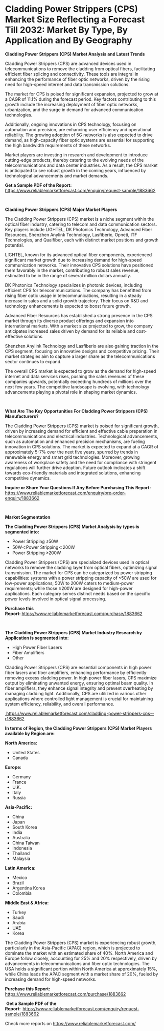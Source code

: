 <p><h1>Cladding Power Strippers (CPS) Market Size Reflecting a Forecast Till 2032: Market By Type, By Application and By Geography</h1></p><p><strong>Cladding Power Strippers (CPS) Market Analysis and Latest Trends</strong></p>
<p><p>Cladding Power Strippers (CPS) are advanced devices used in telecommunications to remove the cladding from optical fibers, facilitating efficient fiber splicing and connectivity. These tools are integral in enhancing the performance of fiber optic networks, driven by the rising need for high-speed internet and data transmission solutions. </p><p>The market for CPS is poised for significant expansion, projected to grow at a CAGR of 11.1% during the forecast period. Key factors contributing to this growth include the increasing deployment of fiber optic networks, urbanization, and the surge in demand for advanced communication technologies. </p><p>Additionally, ongoing innovations in CPS technology, focusing on automation and precision, are enhancing user efficiency and operational reliability. The growing adoption of 5G networks is also expected to drive demand, as high-capacity fiber optic systems are essential for supporting the high bandwidth requirements of these networks. </p><p>Market players are investing in research and development to introduce cutting-edge products, thereby catering to the evolving needs of the telecommunications and data center industries. As a result, the CPS market is anticipated to see robust growth in the coming years, influenced by technological advancements and market demands.</p></p>
<p><strong>Get a Sample PDF of the Report:&nbsp;</strong> <a href="https://www.reliablemarketforecast.com/enquiry/request-sample/1883662?utm_campaign=2193&utm_medium=2&utm_source=Github&utm_content=ia&utm_term=13022025&utm_id=cladding-power-strippers-cps">https://www.reliablemarketforecast.com/enquiry/request-sample/1883662</a></p>
<p>&nbsp;</p>
<p><strong>Cladding Power Strippers (CPS) Major Market Players</strong></p>
<p><p>The Cladding Power Strippers (CPS) market is a niche segment within the optical fiber industry, catering to telecom and data communication sectors. Key players include LIGHTEL, DK Photonics Technology, Advanced Fiber Resources, Shenzhen Anylink Technology, Lasfiberio, Opneti, ITF Technologies, and Qualfiber, each with distinct market positions and growth potential.</p><p>LIGHTEL, known for its advanced optical fiber components, experienced significant market growth due to increasing demand for high-speed communication networks. Their innovative CPS solutions have positioned them favorably in the market, contributing to robust sales revenue, estimated to be in the range of several million dollars annually.</p><p>DK Photonics Technology specializes in photonic devices, including efficient CPS for telecommunications. The company has benefitted from rising fiber optic usage in telecommunications, resulting in a steady increase in sales and a solid growth trajectory. Their focus on R&D and technology enhancements is expected to boost future growth.</p><p>Advanced Fiber Resources has established a strong presence in the CPS market through its diverse product offerings and expansion into international markets. With a market size projected to grow, the company anticipates increased sales driven by demand for its reliable and cost-effective solutions.</p><p>Shenzhen Anylink Technology and Lasfiberio are also gaining traction in the CPS segment, focusing on innovative designs and competitive pricing. Their market strategies aim to capture a larger share as the telecommunications sector continues to expand.</p><p>The overall CPS market is expected to grow as the demand for high-speed internet and data services rises, pushing the sales revenues of these companies upwards, potentially exceeding hundreds of millions over the next few years. The competitive landscape is evolving, with technology advancements playing a pivotal role in shaping market dynamics.</p></p>
<p>&nbsp;</p>
<p><strong>What Are The Key Opportunities For Cladding Power Strippers (CPS) Manufacturers?</strong></p>
<p><p>The Cladding Power Strippers (CPS) market is poised for significant growth, driven by increasing demand for efficient and effective cable preparation in telecommunications and electrical industries. Technological advancements, such as automation and enhanced precision mechanisms, are fueling innovation in CPS solutions. The market is expected to expand at a CAGR of approximately 5-7% over the next five years, spurred by trends in renewable energy and smart grid technologies. Moreover, growing awareness of workplace safety and the need for compliance with stringent regulations will further drive adoption. Future outlook indicates a shift towards eco-friendly materials and integrated solutions, enhancing competitive dynamics.</p></p>
<p><strong>Inquire or Share Your Questions If Any Before Purchasing This Report:</strong> <a href="https://www.reliablemarketforecast.com/enquiry/pre-order-enquiry/1883662?utm_campaign=2193&utm_medium=2&utm_source=Github&utm_content=ia&utm_term=13022025&utm_id=cladding-power-strippers-cps">https://www.reliablemarketforecast.com/enquiry/pre-order-enquiry/1883662</a></p>
<p>&nbsp;</p>
<p><strong>Market Segmentation</strong></p>
<p><strong>The Cladding Power Strippers (CPS) Market Analysis by types is segmented into:</strong></p>
<p><ul><li>Power Stripping ≤50W</li><li>50W＜Power Stripping＜200W</li><li>Power Stripping ≥200W</li></ul></p>
<p><p>Cladding Power Strippers (CPS) are specialized devices used in optical networks to remove the cladding layer from optical fibers, optimizing signal transmission. The market for CPS can be categorized by power stripping capabilities: systems with a power stripping capacity of ≤50W are used for low-power applications; 50W to 200W caters to medium-power requirements; while those ≥200W are designed for high-power applications. Each category serves distinct needs based on the specific power levels involved in optical signal processing.</p></p>
<p><strong>Purchase this Report:&nbsp;</strong><a href="https://www.reliablemarketforecast.com/purchase/1883662?utm_campaign=2193&utm_medium=2&utm_source=Github&utm_content=ia&utm_term=13022025&utm_id=cladding-power-strippers-cps">https://www.reliablemarketforecast.com/purchase/1883662</a></p>
<p>&nbsp;</p>
<p><strong>The Cladding Power Strippers (CPS) Market Industry Research by Application is segmented into:</strong></p>
<p><ul><li>High Power Fiber Lasers</li><li>Fiber Amplifiers</li><li>Other</li></ul></p>
<p><p>Cladding Power Strippers (CPS) are essential components in high power fiber lasers and fiber amplifiers, enhancing performance by efficiently removing excess cladding power. In high power fiber lasers, CPS maximize output by eliminating unwanted energy, ensuring optimal beam quality. In fiber amplifiers, they enhance signal integrity and prevent overheating by managing cladding light. Additionally, CPS are utilized in various other applications where controlled light management is crucial for maintaining system efficiency, reliability, and overall performance.</p></p>
<p><a href="https://www.reliablemarketforecast.com/cladding-power-strippers-cps--r1883662?utm_campaign=2193&utm_medium=2&utm_source=Github&utm_content=ia&utm_term=13022025&utm_id=cladding-power-strippers-cps">&nbsp;https://www.reliablemarketforecast.com/cladding-power-strippers-cps--r1883662</a></p>
<p><strong>In terms of Region, the Cladding Power Strippers (CPS) Market Players available by Region are:</strong></p>
<p>
    <p> <strong> North America: </strong>
        <ul>
            <li>United States</li>
            <li>Canada</li>
        </ul>
        </p> 
    <p> <strong> Europe: </strong>
        <ul>
            <li>Germany</li>
            <li>France</li>
            <li>U.K.</li>
            <li>Italy</li>
            <li>Russia</li>
        </ul>
        </p> 
    <p> <strong> Asia-Pacific: </strong>
        <ul>
            <li>China</li>
            <li>Japan</li>
            <li>South Korea</li>
            <li>India</li>
            <li>Australia</li>
            <li>China Taiwan</li>
            <li>Indonesia</li>
            <li>Thailand</li>
            <li>Malaysia</li>
        </ul>
        </p> 
    <p> <strong> Latin America: </strong>
        <ul>
            <li>Mexico</li>
            <li>Brazil</li>
            <li>Argentina Korea</li>
            <li>Colombia</li>
        </ul>
        </p> 
    <p> <strong> Middle East & Africa: </strong>
        <ul>
            <li>Turkey</li>
            <li>Saudi</li>
            <li>Arabia</li>
            <li>UAE</li>
            <li>Korea</li>
        </ul>
    </p>
    </p>
<p><p>The Cladding Power Strippers (CPS) market is experiencing robust growth, particularly in the Asia-Pacific (APAC) region, which is projected to dominate the market with an estimated share of 40%. North America and Europe follow closely, accounting for 25% and 20% respectively, driven by advancements in telecommunications and fiber optic technologies. The USA holds a significant portion within North America at approximately 15%, while China leads the APAC segment with a market share of 20%, fueled by increasing demand for high-speed networks.</p></p>
<p><strong>Purchase this Report: </strong><a href="https://www.reliablemarketforecast.com/purchase/1883662?utm_campaign=2193&utm_medium=2&utm_source=Github&utm_content=ia&utm_term=13022025&utm_id=cladding-power-strippers-cps">https://www.reliablemarketforecast.com/purchase/1883662</a></p>
<p>&nbsp;<strong>Get a Sample PDF of the Report:&nbsp;&nbsp;</strong><a href="https://www.reliablemarketforecast.com/enquiry/request-sample/1883662?utm_campaign=2193&utm_medium=2&utm_source=Github&utm_content=ia&utm_term=13022025&utm_id=cladding-power-strippers-cps">https://www.reliablemarketforecast.com/enquiry/request-sample/1883662</a></p>
<p><strong></strong></p>
<p>Check more reports on <a href="https://www.reliablemarketforecast.com/?utm_campaign=2193&utm_medium=2&utm_source=Github&utm_content=ia&utm_term=13022025&utm_id=cladding-power-strippers-cps">https://www.reliablemarketforecast.com/</a></p>